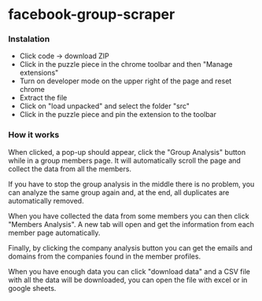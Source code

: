 # facebook-group-scraper

### Instalation
- Click code -> download ZIP
- Click in the puzzle piece in the chrome toolbar and then "Manage extensions"
- Turn on developer mode on the upper right of the page and reset chrome
- Extract the file
- Click on "load unpacked" and select the folder "src"
- Click in the puzzle piece and pin the extension to the toolbar

### How it works

When clicked, a pop-up should appear, click the "Group Analysis" button while
in a group members page.
It will automatically scroll the page and collect the data from all the
members.

If you have to stop the group analysis in the middle there is no problem, you
can analyze the same group again and, at the end, all duplicates
are automatically removed.

When you have collected the data from some members you can then click "Members
Analysis". A new tab will open and get the information from each member
page automatically.

Finally, by clicking the company analysis button you can get the emails and domains from the companies found in the member profiles.

When you have enough data you can click "download data" and a CSV file with
all the data will be downloaded, you can open the file with excel or in google
sheets.
